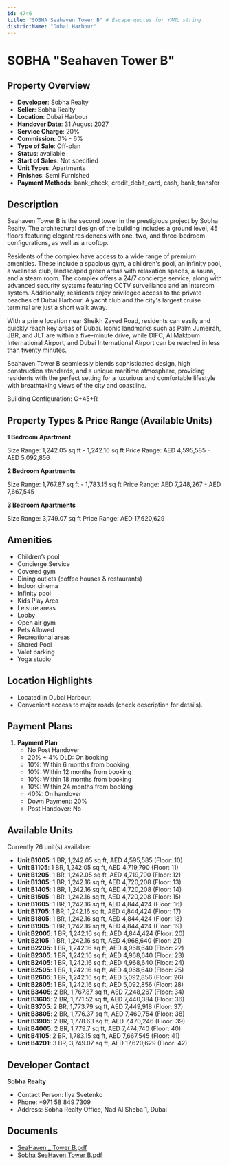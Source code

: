 ```yaml
---
id: 4746
title: "SOBHA Seahaven Tower B" # Escape quotes for YAML string
districtName: "Dubai Harbour"
---
```


# SOBHA "Seahaven Tower B"

## Property Overview
- **Developer**: Sobha Realty
- **Seller**: Sobha Realty
- **Location**: Dubai Harbour
- **Handover Date**: 31 August 2027
- **Service Charge**: 20%
- **Commission**: 0% - 6%
- **Type of Sale**: Off-plan
- **Status**: available
- **Start of Sales**: Not specified
- **Unit Types**: Apartments
- **Finishes**: Semi Furnished
- **Payment Methods**: bank_check, credit_debit_card, cash, bank_transfer

## Description
Seahaven Tower B is the second tower in the prestigious project by Sobha Realty. The architectural design of the building includes a ground level, 45 floors featuring elegant residences with one, two, and three-bedroom configurations, as well as a rooftop.

Residents of the complex have access to a wide range of premium amenities. These include a spacious gym, a children's pool, an infinity pool, a wellness club, landscaped green areas with relaxation spaces, a sauna, and a steam room. The complex offers a 24/7 concierge service, along with advanced security systems featuring CCTV surveillance and an intercom system. Additionally, residents enjoy privileged access to the private beaches of Dubai Harbour. A yacht club and the city's largest cruise terminal are just a short walk away.

With a prime location near Sheikh Zayed Road, residents can easily and quickly reach key areas of Dubai. Iconic landmarks such as Palm Jumeirah, JBR, and JLT are within a five-minute drive, while DIFC, Al Maktoum International Airport, and Dubai International Airport can be reached in less than twenty minutes.

Seahaven Tower B seamlessly blends sophisticated design, high construction standards, and a unique maritime atmosphere, providing residents with the perfect setting for a luxurious and comfortable lifestyle with breathtaking views of the city and coastline.

Building Configuration: G+45+R

## Property Types & Price Range (Available Units)
**1 Bedroom Apartment**

Size Range: 1,242.05 sq ft - 1,242.16 sq ft
Price Range: AED 4,595,585 - AED 5,092,856

**2 Bedroom Apartments**

Size Range: 1,767.87 sq ft - 1,783.15 sq ft
Price Range: AED 7,248,267 - AED 7,667,545

**3 Bedroom Apartments**

Size Range: 3,749.07 sq ft
Price Range: AED 17,620,629

## Amenities
- Children’s pool
- Concierge Service
- Covered gym
- Dining outlets  (coffee houses & restaurants)
- Indoor cinema
- Infinity pool
- Kids Play Area
- Leisure areas
- Lobby
- Open air gym
- Pets Allowed
- Recreational areas
- Shared Pool
- Valet parking
- Yoga studio

## Location Highlights
- Located in Dubai Harbour.
- Convenient access to major roads (check description for details).

## Payment Plans
1. **Payment Plan**
   - No Post Handover
   - 20% + 4% DLD: On booking
   - 10%: Within 6 months from booking
   - 10%: Within 12 months from booking
   - 10%: Within 18 months from booking
   - 10%: Within 24 months from booking
   - 40%: On handover
   - Down Payment: 20%
   - Post Handover: No

## Available Units
Currently 26 unit(s) available:
- **Unit B1005**: 1 BR, 1,242.05 sq ft, AED 4,595,585 (Floor: 10)
- **Unit B1105**: 1 BR, 1,242.05 sq ft, AED 4,719,790 (Floor: 11)
- **Unit B1205**: 1 BR, 1,242.05 sq ft, AED 4,719,790 (Floor: 12)
- **Unit B1305**: 1 BR, 1,242.16 sq ft, AED 4,720,208 (Floor: 13)
- **Unit B1405**: 1 BR, 1,242.16 sq ft, AED 4,720,208 (Floor: 14)
- **Unit B1505**: 1 BR, 1,242.16 sq ft, AED 4,720,208 (Floor: 15)
- **Unit B1605**: 1 BR, 1,242.16 sq ft, AED 4,844,424 (Floor: 16)
- **Unit B1705**: 1 BR, 1,242.16 sq ft, AED 4,844,424 (Floor: 17)
- **Unit B1805**: 1 BR, 1,242.16 sq ft, AED 4,844,424 (Floor: 18)
- **Unit B1905**: 1 BR, 1,242.16 sq ft, AED 4,844,424 (Floor: 19)
- **Unit B2005**: 1 BR, 1,242.16 sq ft, AED 4,844,424 (Floor: 20)
- **Unit B2105**: 1 BR, 1,242.16 sq ft, AED 4,968,640 (Floor: 21)
- **Unit B2205**: 1 BR, 1,242.16 sq ft, AED 4,968,640 (Floor: 22)
- **Unit B2305**: 1 BR, 1,242.16 sq ft, AED 4,968,640 (Floor: 23)
- **Unit B2405**: 1 BR, 1,242.16 sq ft, AED 4,968,640 (Floor: 24)
- **Unit B2505**: 1 BR, 1,242.16 sq ft, AED 4,968,640 (Floor: 25)
- **Unit B2605**: 1 BR, 1,242.16 sq ft, AED 5,092,856 (Floor: 26)
- **Unit B2805**: 1 BR, 1,242.16 sq ft, AED 5,092,856 (Floor: 28)
- **Unit B3405**: 2 BR, 1,767.87 sq ft, AED 7,248,267 (Floor: 34)
- **Unit B3605**: 2 BR, 1,771.52 sq ft, AED 7,440,384 (Floor: 36)
- **Unit B3705**: 2 BR, 1,773.79 sq ft, AED 7,449,918 (Floor: 37)
- **Unit B3805**: 2 BR, 1,776.37 sq ft, AED 7,460,754 (Floor: 38)
- **Unit B3905**: 2 BR, 1,778.63 sq ft, AED 7,470,246 (Floor: 39)
- **Unit B4005**: 2 BR, 1,779.7 sq ft, AED 7,474,740 (Floor: 40)
- **Unit B4105**: 2 BR, 1,783.15 sq ft, AED 7,667,545 (Floor: 41)
- **Unit B4201**: 3 BR, 3,749.07 sq ft, AED 17,620,629 (Floor: 42)

## Developer Contact
**Sobha Realty**
- Contact Person: Ilya Svetenko
- Phone: +971 58 849 7309
- Address: Sobha Realty Office, Nad Al Sheba 1, Dubai

## Documents
- [SeaHaven _ Tower B.pdf](https://cdn.geniemap.net/2025/03/22/NHRQcknCfP7TyrOLJ7olz14E9Q1Byy9QiZhPsOhO.pdf)
- [Sobha SeaHaven Tower B.pdf](https://cdn.geniemap.net/2025/03/22/5gKHlWqZMReAahjvyq5UZKQyZ3yCxyJuiurbIJdQ.pdf)
